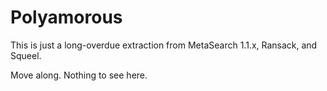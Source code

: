 # Polyamorous

This is just a long-overdue extraction from MetaSearch 1.1.x, Ransack, and Squeel.

Move along. Nothing to see here.